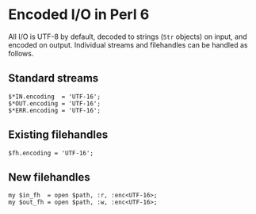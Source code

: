 # Encoded I/O in Perl 6

All I/O is UTF-8 by default, decoded to strings (`Str` objects) on input, and
encoded on output.  Individual streams and filehandles can be handled as
follows.

## Standard streams

    $*IN.encoding  = 'UTF-16';
    $*OUT.encoding = 'UTF-16';
    $*ERR.encoding = 'UTF-16';

## Existing filehandles

    $fh.encoding = 'UTF-16';

## New filehandles

    my $in_fh  = open $path, :r, :enc<UTF-16>;
    my $out_fh = open $path, :w, :enc<UTF-16>;
